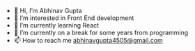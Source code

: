 - 👋 Hi, I’m Abhinav Gupta
- 👀 I’m interested in Front End development
- 🌱 I’m currently learning React
- 💞️ I’m currently on a break for some years from programming 
- 📫 How to reach me abhinavgupta4505@gmail.com

<!---
AbhinavGupta-de/AbhinavGupta-de is a ✨ special ✨ repository because its `README.md` (this file) appears on your GitHub profile.
You can click the Preview link to take a look at your changes.
--->
